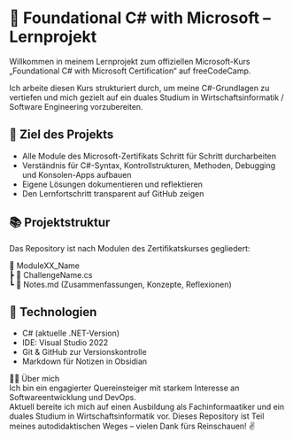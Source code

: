 # 📘 Foundational C# with Microsoft – Lernprojekt  
Willkommen in meinem Lernprojekt zum offiziellen Microsoft-Kurs „Foundational C# with Microsoft Certification“ auf freeCodeCamp.

Ich arbeite diesen Kurs strukturiert durch, um meine C#-Grundlagen zu vertiefen und mich gezielt auf ein duales Studium in Wirtschaftsinformatik / Software Engineering vorzubereiten.

## 🎯 Ziel des Projekts
- Alle Module des Microsoft-Zertifikats Schritt für Schritt durcharbeiten
- Verständnis für C#-Syntax, Kontrollstrukturen, Methoden, Debugging und Konsolen-Apps aufbauen
- Eigene Lösungen dokumentieren und reflektieren
- Den Lernfortschritt transparent auf GitHub zeigen

## 📚 Projektstruktur
Das Repository ist nach Modulen des Zertifikatskurses gegliedert:

📁 ModuleXX_Name  
┣ 📄 ChallengeName.cs  
┗ 📄 Notes.md (Zusammenfassungen, Konzepte, Reflexionen)

## 🔧 Technologien
- C# (aktuelle .NET-Version)
- IDE: Visual Studio 2022
- Git & GitHub zur Versionskontrolle
- Markdown für Notizen in Obsidian

🙋‍♂️ Über mich  
Ich bin ein engagierter Quereinsteiger mit starkem Interesse an Softwareentwicklung und DevOps.  
Aktuell bereite ich mich auf einen Ausbildung als Fachinformaatiker und ein duales Studium in Wirtschaftsinformatik vor.
Dieses Repository ist Teil meines autodidaktischen Weges – vielen Dank fürs Reinschauen! ✌️
